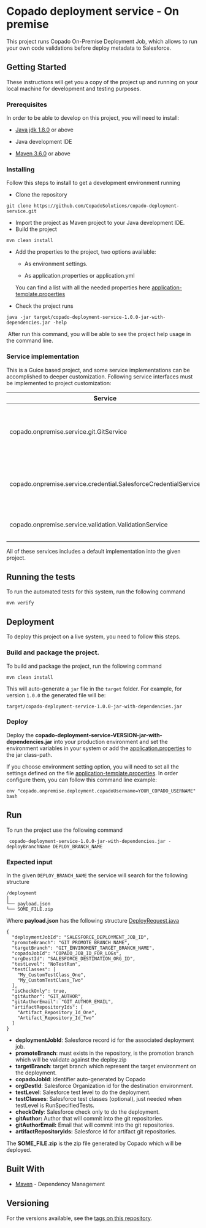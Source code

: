 # Copado deployment service - On premise

This project runs Copado On-Premise Deployment Job, which allows to run your own code validations before deploy metadata to Salesforce.



## Getting Started

These instructions will get you a copy of the project up and running on your local machine for development and testing purposes. 

### Prerequisites

In order to be able to develop on this project, you will need to install:

* [Java jdk 1.8.0](https://www.oracle.com/technetwork/java/javase/downloads/jdk8-downloads-2133151.html) or above

* Java development IDE

* [Maven 3.6.0](https://maven.apache.org/download.cgi)  or above


### Installing

Follow this steps to install to get a development environment running

* Clone the repository

```
git clone https://github.com/CopadoSolutions/copado-deployment-service.git
```

* Import the project as Maven project to your Java development IDE.
* Build the project

```
mvn clean install
```

* Add the properties to the project, two options available:

  * As environment settings. 

  * As application.properties or application.yml

  You can find a list with all the needed properties here [application-template.properties](./src/main/resources/application-template.properties)

* Check the project runs

```
java -jar target/copado-deployment-service-1.0.0-jar-with-dependencies.jar -help
```

​	After run this command, you will be able to see the project help usage in the command line.



### Service implementation

This is a Guice based project, and some service implementations can be accomplished to deeper customization. Following service interfaces must be implemented to project customization:

| Service                                                      | Description                                                  |
| ------------------------------------------------------------ | ------------------------------------------------------------ |
| copado.onpremise.service.git.GitService                      | Git client that allows to connect and execute actions in your git repository. |
| copado.onpremise.service.credential.SalesforceCredentialService | Service that allows to retrieve the   credentials for your organizations. |
| copado.onpremise.service.validation.ValidationService        | Service that will allow or deny the deployment.              |

All of these services includes a default implementation into the given project.



## Running the tests

To run the automated tests for this system, run the following command

```
mvn verify
```



## Deployment

To deploy this project on a live system, you need to follow this steps.



### Build and package the project. 

To build and package the project, run the following command

```
mvn clean install
```

This will auto-generate a `jar` file in the `target` folder. For example, for version `1.0.0` the generated file will be:

```target/copado-deployment-service-1.0.0-jar-with-dependencies.jar ```



### Deploy

Deploy the **copado-deployment-service-VERSION-jar-with-dependencies.jar** into your production environment and set the environment variables in your system or add the [application.properties](./src/main/resources/application-template.properties) to the jar class-path.

If you choose environment setting option, you will need to set all the settings defined on the file  [application-template.properties](./src/main/resources/application-template.properties). In order configure them, you can follow this command line example:

``` 
env "copado.onpremise.deployment.copadoUsername=YOUR_COPADO_USERNAME" bash
```



## Run

To run the project use the following command

``` copado-deployment-service-1.0.0-jar-with-dependencies.jar -deployBranchName DEPLOY_BRANCH_NAME```



### Expected input

In the given `DEPLOY_BRANCH_NAME` the service will search for the following structure

```
/deployment
│
└── payload.json
└── SOME_FILE.zip
```



Where **payload.json** has the following structure [DeployRequest.java](./src/main/java/copado/onpremise/job/DeployRequest.java)

```
{
  "deploymentJobId": "SALESFORCE_DEPLOYMENT_JOB_ID",
  "promoteBranch": "GIT_PROMOTE_BRANCH_NAME",
  "targetBranch": "GIT_ENVIROMENT_TARGET_BRANCH_NAME",
  "copadoJobId": "COPADO_JOB_ID_FOR_LOGs",
  "orgDestId": "SALESFORCE_DESTINATION_ORG_ID",
  "testLevel": "NoTestRun",
  "testClasses": [
    "My_CustomTestClass_One",
    "My_CustomTestClass_Two"
  ],
  "isCheckOnly": true,
  "gitAuthor": "GIT_AUTHOR",
  "gitAuthorEmail": "GIT_AUTHOR_EMAIL",
  "artifactRepositoryIds": [
    "Artifact_Repository_Id_One",
    "Artifact_Repository_Id_Two"
  ]
}
```

* **deploymentJobId**: Salesforce record id for the associated deployment job.
* **promoteBranch**: must exists in the repository, is the promotion branch which will be validate against the deploy.zip
* **targetBranch**: target branch which represent the target environment on the deployment.
* **copadoJobId**: identifier auto-generated by Copado 
* **orgDestId**: Salesforce Organization id for the destination environment.
* **testLevel**: Salesforce test level to do the deployment.
* **testClasses**: Salesforce test classes (optional), just needed when testLevel is RunSpecifiedTests.
* **checkOnly**: Salesforce check only to do the deployment.
* **gitAuthor:** Author that will commit into the git repositories.
* **gitAuthorEmail:** Email that will commit into the git repositories.
* **artifactRepositoryIds:** Salesforce Id for artifact git repositories.



The **SOME_FILE.zip** is the zip file generated by Copado which will be deployed.



## Built With

* [Maven](https://maven.apache.org/) - Dependency Management


## Versioning

For the versions available, see the [tags on this repository](https://github.com/CopadoSolutions/copado-deployment-service/tags). 


